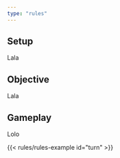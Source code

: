 ```yaml
---
type: "rules"
---
```


## Setup

Lala

## Objective

Lala

## Gameplay

Lolo

{{< rules/rules-example id="turn" >}}